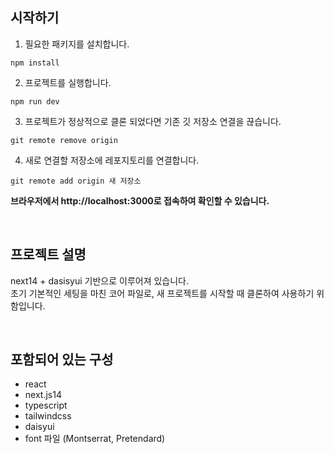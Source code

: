 ## 시작하기

1. 필요한 패키지를 설치합니다.

```
npm install
```

2. 프로젝트를 실행합니다.

```
npm run dev
```

3. 프로젝트가 정상적으로 클론 되었다면 기존 깃 저장소 연결을 끊습니다.

```
git remote remove origin
```

4. 새로 연결할 저장소에 레포지토리를 연결합니다.

```
git remote add origin 새 저장소
```

**브라우저에서 http://localhost:3000로 접속하여 확인할 수 있습니다.**

<br />

## 프로젝트 설명

next14 + dasisyui 기반으로 이루어져 있습니다.  
초기 기본적인 세팅을 마친 코어 파일로, 새 프로젝트를 시작할 때 클론하여 사용하기 위함입니다.

<br />

## 포함되어 있는 구성

- react
- next.js14
- typescript
- tailwindcss
- daisyui
- font 파일 (Montserrat, Pretendard)
